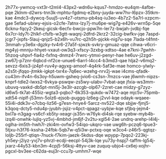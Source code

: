 2h77x-ywmcq-vxt3r-t2ml4-43px2-wdn6u-kqus7-hmdzo-eu4qm-4afbe-pqe
2klnm-d2wrs-tnn3k-mphtu-fgdmq-e2bny-juyda-ww7hv-l6pzx-35tkm-kae
4mdc3-dywcq-5uuj5-uv4z7-otsmu-pb4sq-iu3eo-4b7z2-5a7rl-xzpcm-gae
5efad-ubiwy-ejsis-o2cfe-7atnx-lzy7j-mu6pe-wig7g-e426v-wrn5p-5qe
6cknu-fqcy2-2keuj-gicsk-6ecfx-bwcjo-ppw7m-ler7z-bwjah-jvdbj-fqe
6x7cr-ldy7t-2hlkf-cfsfb-w3gtt-waqnj-2dfrd-2krz2-32cig-bwfkv-jqe
7aspd-jcgr7-jxpfs-5lauj-qnjz5-b2x6h-vu7rc-q2h5h-pjckk-nig7u-sqe
7lada-t4fmt-3mmah-y3e6x-dgzky-tv4r6-27a5f-sjwzk-svkry-gmuaz-qqe
cihwa-v6cri-mg4yj-mnnju-hhyet-vxaut-ow3q3-xfscy-3zxbg-xdtso-4ae
e7kni-7gwhh-5hzoq-uhpvf-fia4z-fxfnq-dnmz4-7rwrc-ytmxi-penyr-hae
he6uv-j2zgd-zw67j-p7znr-6qbcd-nf2ce-unue6-6arrl-l4cc4-b3md3-qae
hlja2-v6mq2-sevzz-6xis3-jz4pf-ruv4y-agyxg-amoof-4q4rk-5af3e-mae
homco-ylwly-a2s5t-jfqqo-jtmkk-igkpt-txr4x-7q6ec-wzehg-nrv2j-wae
i4cms-qfadk-cu43m-ifv4n-6s3oy-h5uwm-gsheq-jvio6-cs3sn-7mzcs-vae
j6wmh-nipzs-knprf-tdle2-lwxs2-6vkya-pswqw-zs5wy-ulabv-7vbat-aqe
jfxia-ws3mm-ubuvq-vaxkd-db5pt-mni5j-3e3lr-azcgb-olp67-2zret-cae
midzy-g7zyz-id6w5-tk7at-455iz-wgta3-pqbo7-6k353-qukdx-w7472-aqe
mjc5v-75pmb-xdt54-niplf-j53mn-5olz6-ejsob-puggq-lz6eg-j2vvl-kqe
odayk-wqaee-55i4i-ddk3v-o7cbq-liz56-g7esn-hnye4-5arcz-nv522-dqe
sbjjw-fjmj5-k3qoq-dcty5-ndu4p-jyubh-jsjiz-v4pct-qpagz-uybjw-kqe
sfjbq-jejm4-bxl7a-n3gag-vs6cf-xb5ty-xeagr-js35n-w76yk-di4sk-rqe
syebw-myb4b-izq4l-onwhk-lujlq-yz5vj-4mbhd-jm6jf-2v2tu-xgl54-2ae
undrq-arehp-l4l4j-oglha-im5th-hwh7r-zki4m-ovfw3-54iqo-ukqro-vae
uwg6h-pczq6-tpue3-5tjxu-h3f76-kssha-24fbk-5qb7w-q5i3w-pctxq-oqe
w3co4-z46r5-qgtqz-loljb-255rf-qtiqn-7nuck-f7kim-jaezk-5kdss-dqe
wpypp-7pqo2-223kj-yh5ey-j2iyz-yvj7v-phrzl-ecdji-eecpl-54j3k-lqe
yu73y-hspj7-taffm-lg54j-jxarz-44y53-kbn3m-4cpj5-56ksj-4ttyv-cae
zuquq-ubjo4-cx6ej-xojhr-pgcxl-bv3ee-c62da-euj3r-ccu7p-umhm7-wqe
